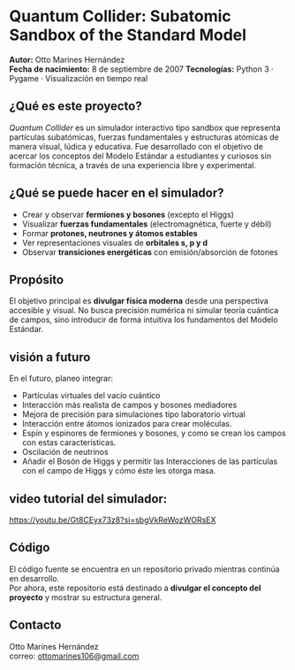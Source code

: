 #  Quantum Collider: Subatomic Sandbox of the Standard Model

**Autor:** Otto Marines Hernández  
**Fecha de nacimiento:** 8 de septiembre de 2007 
**Tecnologías:** Python 3 · Pygame · Visualización en tiempo real


##  ¿Qué es este proyecto?

*Quantum Collider* es un simulador interactivo tipo sandbox que representa partículas subatómicas, fuerzas fundamentales y estructuras atómicas de manera visual, lúdica y educativa. Fue desarrollado con el objetivo de acercar los conceptos del Modelo Estándar a estudiantes y curiosos sin formación técnica, a través de una experiencia libre y experimental.


##  ¿Qué se puede hacer en el simulador?

- Crear y observar **fermiones y bosones** (excepto el Higgs)
- Visualizar **fuerzas fundamentales** (electromagnética, fuerte y débil)
- Formar **protones, neutrones y átomos estables**
- Ver representaciones visuales de **orbitales s, p y d**
- Observar **transiciones energéticas** con emisión/absorción de fotones


##  Propósito

El objetivo principal es **divulgar física moderna** desde una perspectiva accesible y visual. No busca precisión numérica ni simular teoría cuántica de campos, sino introducir de forma intuitiva los fundamentos del Modelo Estándar.

## visión a futuro

En el futuro, planeo integrar:
- Partículas virtuales del vacío cuántico
- Interacción más realista de campos y bosones mediadores
- Mejora de precisión para simulaciones tipo laboratorio virtual
- Interacción entre átomos ionizados para crear moléculas.
- Espín y espinores de fermiones y bosones, y como se crean los campos con estas características.
- Oscilación de neutrinos
- Añadir el Bosón de Higgs y permitir las Interacciones de las partículas con el campo de Higgs y cómo éste les otorga masa.


##  video tutorial del simulador:

https://youtu.be/Gt8CEyx73z8?si=sbgVkReWozWORsEX


##  Código

El código fuente se encuentra en un repositorio privado mientras continúa en desarrollo.  
Por ahora, este repositorio está destinado a **divulgar el concepto del proyecto** y mostrar su estructura general.


##  Contacto

Otto Marines Hernández  
correo: ottomarines106@gmail.com


